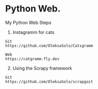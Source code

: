 # Python Web.

  My Python Web Steps

  1. Instagramm for cats

    Git
    https://github.com/OleksaSolo/Catsgramm
    
    Web
    https://catgramm.fly.dev

  2. Using the Scrapy framework

    Git
    https://github.com/OleksaSolo/scrapgoit
